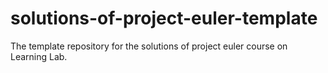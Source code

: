 # solutions-of-project-euler-template
The template repository for the solutions of project euler course on Learning Lab.
